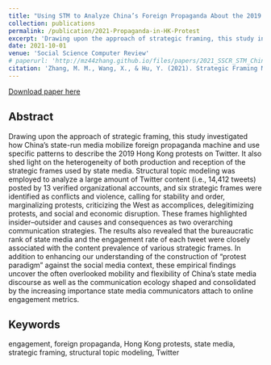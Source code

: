 ```yaml
---
title: "Using STM to Analyze China’s Foreign Propaganda About the 2019 Hong Kong Protests on Twitter"
collection: publications
permalink: /publication/2021-Propaganda-in-HK-Protest
excerpt: 'Drawing upon the approach of strategic framing, this study investigated how China’s state-run media mobilize foreign propaganda machine and use specific patterns to describe the 2019 Hong Kong protests on Twitter.'
date: 2021-10-01
venue: 'Social Science Computer Review'
# paperurl: 'http://mz44zhang.github.io/files/papers/2021_SSCR_STM_China_Propaganda_HK.pdf'
citation: 'Zhang, M. M., Wang, X., & Hu, Y. (2021). Strategic Framing Matters But Varies: A Structural Topic Modeling Approach to Analyzing China’s Foreign Propaganda About the 2019 Hong Kong Protests on Twitter. Social Science Computer Review, 08944393211042575.'
---
```

[Download paper here](http://mz44zhang.github.io/files/papers/2021_SSCR_STM_China_Propaganda_HK.pdf)


Abstract 
---------
Drawing upon the approach of strategic framing, this study investigated how China’s state-run media mobilize foreign propaganda machine and use specific patterns to describe the 2019 Hong Kong protests on Twitter. It also shed light on the heterogeneity of both production and reception of the strategic frames used by state media. Structural topic modeling was employed to analyze a large amount of Twitter content (i.e., 14,412 tweets) posted by 13 verified organizational accounts, and six strategic frames were identified as conflicts and violence, calling for stability and order, marginalizing protests, criticizing the West as accomplices, delegitimizing protests, and social and economic disruption. These frames highlighted insider–outsider and causes and consequences as two overarching communication strategies. The results also revealed that the bureaucratic rank of state media and the engagement rate of each tweet were closely associated with the content prevalence of various strategic frames. In addition to enhancing our understanding of the construction of “protest paradigm” against the social media context, these empirical findings uncover the often overlooked mobility and flexibility of China’s state media discourse as well as the communication ecology shaped and consolidated by the increasing importance state media communicators attach to online engagement metrics.

Keywords 
---------
engagement, foreign propaganda, Hong Kong protests, state media, strategic framing, structural topic modeling, Twitter




